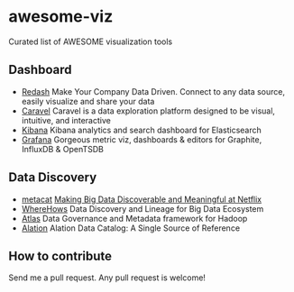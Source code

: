 # awesome-viz
Curated list of AWESOME visualization tools

## Dashboard
- [Redash](https://github.com/getredash/redash) Make Your Company Data Driven. Connect to any data source, easily visualize and share your data
- [Caravel](https://github.com/airbnb/caravel) Caravel is a data exploration platform designed to be visual, intuitive, and interactive
- [Kibana](https://github.com/elastic/kibana) Kibana analytics and search dashboard for Elasticsearch
- [Grafana](https://github.com/grafana/grafana) Gorgeous metric viz, dashboards & editors for Graphite, InfluxDB & OpenTSDB

## Data Discovery
- [metacat](https://github.com/Netflix/metacat) [Making Big Data Discoverable and Meaningful at Netflix](https://medium.com/netflix-techblog/metacat-making-big-data-discoverable-and-meaningful-at-netflix-56fb36a53520)
- [WhereHows](https://github.com/linkedin/WhereHows) Data Discovery and Lineage for Big Data Ecosystem
- [Atlas](https://atlas.apache.org/) Data Governance and Metadata framework for Hadoop
- [Alation](https://alation.com/) Alation Data Catalog: A Single Source of Reference

## How to contribute
Send me a pull request. Any pull request is welcome!
